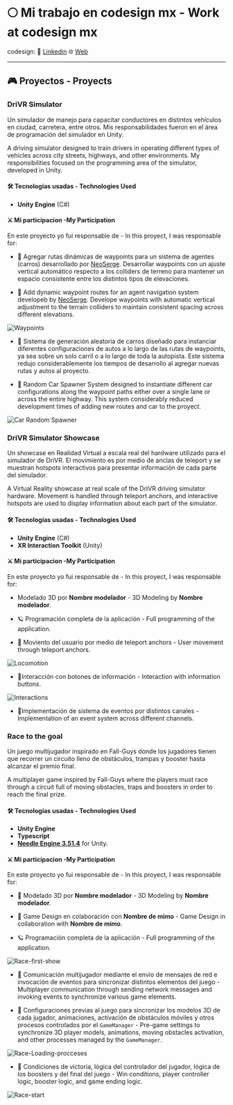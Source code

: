 # 🌕 Mi trabajo en codesign mx - Work at codesign mx 

codesign: 
 💼 [Linkedin](https://www.linkedin.com/company/codesign-mx/about/)
 🌐 [Web](https://www.codesign.mx/)

---

## 🎮 Proyectos - Proyects

### **DriVR Simulator**

Un simulador de manejo para capacitar conductores en distintos vehículos en ciudad, carretera, entre otros. Mis responsabilidades fueron en el área de programación del simulador en Unity.

A driving simulator designed to train drivers in operating different types of vehicles across city streets, highways, and other environments.
My responsibilities focused on the programming area of the simulator, developed in Unity.

#### 🛠️ Tecnologías usadas - Technologies Used

- **Unity Engine** (C#)

<!-- #### 🎥 Gameplay Screenshot -->

#### ⚔️ Mi participacion -My Participation


En este proyecto yo fui responsable de - In this proyect, I was responsable for: 

- 🧭 Agregar rutas dinámicas de waypoints para un sistema de agentes (carros) desarrollado por [NeoSerge](https://github.com/NeoSerge?tab=repositories). Desarrollar waypoints con un ajuste vertical automático respecto a los colliders de terreno para mantener un espacio consistente entre los distintos tipos de elevaciones.   

- 🧭 Add dynamic waypoint routes for an agent navigation system developeb by [NeoSerge](https://github.com/NeoSerge?tab=repositories). Develope waypoints with automatic vertical adjustment to the terrain colliders to maintain consistent spacing across different elevations.


![Waypoints](https://github.com/user-attachments/assets/a0c60af5-5490-4f16-ab7b-6baffdbe329c)

- 🚓 Sistema de generación aleatoria de carros diseñado para instanciar diferentes configuraciones de autos a lo largo de las rutas de waypoints, ya sea sobre un solo carril o a lo largo de toda la autopista.
Este sistema redujo considerablemente los tiempos de desarrollo al agregar nuevas rutas y autos al proyecto.

- 🚓 Random Car Spawner System designed to instantiate different car configurations along the waypoint paths either over a single lane or across the entire highway. This system considerably reduced  development times of adding new routes and car to the proyect.   

![Car Random Spawner](https://github.com/user-attachments/assets/9efe6e50-2449-4978-b457-2283fd730b72)

### **DriVR Simulator Showcase**

Un showcase en Realidad Virtual a escala real del hardware utilizado para el simulador de DriVR. El movimiento es por medio de anclas de teleport y se muestran hotspots interactivos para presentar información de cada parte del simulador.

A Virtual Reality showcase at real scale of the DriVR driving simulator hardware.
Movement is handled through teleport anchors, and interactive hotspots are used to display information about each part of the simulator.

#### 🛠️ Tecnologías usadas - Technologies Used

- **Unity Engine** (C#)
- **XR Interaction Toolkit** (Unity)

#### ⚔️ Mi participacion -My Participation

En este proyecto yo fui responsable de - In this proyect, I was responsable for:

- Modelado 3D por **Nombre modelador** - 3D Modeling by **Nombre modelador**. 

- 🪐 Programación completa de la aplicación - Full programming of the application.

- 👣 Moviento del usuario por medio de teleport anchors - User movement through teleport anchors.

![Locomotion](https://github.com/user-attachments/assets/b029c570-1df4-4795-99be-20869681da1c)

- 🔘Interacción con botones de información - Interaction with information buttons.

 ![Interactions](https://github.com/user-attachments/assets/ccc713d4-6af4-474d-a26f-947f337dff30)

- 📇Implementación de sistema de eventos por distintos canales - Implementation of an event system across different channels.


### **Race to the goal**

Un juego multijugador inspirado en Fall-Guys donde los jugadores tienen que recorrer un circuito lleno de obstáculos, trampas y booster hasta alcanzar el premio final. 

A multiplayer game inspired by Fall-Guys where the players must race through a circuit full of moving obstacles, traps and boosters in order to reach the final prize. 


#### 🛠️ Tecnologías usadas - Technologies Used

- **Unity Engine**
- **Typescript**
- **[Needle Engine 3.51.4](https://needle.tools/)** for Unity. 

#### ⚔️ Mi participacion -My Participation

En este proyecto yo fui responsable de - In this proyect, I was responsable for:

- 🧭 Modelado 3D por **Nombre modelador** - 3D Modeling by **Nombre modelador**. 

- 🧭 Game Design en colaboración con **Nombre de mimo** - Game Design in collaboration with **Nombre de mimo**. 

- 🪐 Programación completa de la aplicación - Full programming of the application.

 ![Race-first-show](https://github.com/user-attachments/assets/fe081c46-3f91-4782-bcf8-51d550737f72)

- 🧭 Comunicación multijugador mediante el envío de mensajes de red e invocación de eventos para sincronizar distintos elementos del juego - Multiplayer communication through sending network messages and invoking events to synchronize various game elements.

- 🧭 Configuraciones previas al juego para sincronizar los modelos 3D de cada jugador, animaciones, activación de obstáculos móviles y otros procesos controlados por el `GameManager` - Pre-game settings to synchronize 3D player models, animations, moving obstacles activation, and other processes managed by the `GameManager`. 

![Race-Loading-procceses](https://github.com/user-attachments/assets/52c6cdb2-ff0b-4c25-a974-545abc105d80)

- 🧭 Condiciones de victoria, lógica del controlador del jugador, lógica de los boosters y del final del juego - Win conditions, player controller logic, booster logic, and game ending logic.

![Race-start](https://github.com/user-attachments/assets/03e6f504-baee-44ae-8dc5-93fcc64f8e6f)





